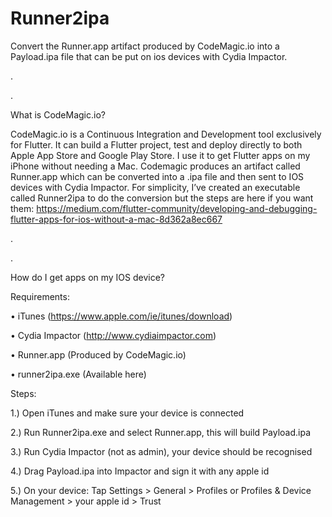 # Runner2ipa
Convert the Runner.app artifact produced by CodeMagic.io into a Payload.ipa file that can be put on ios devices with Cydia Impactor.

.

.

What is CodeMagic.io?

CodeMagic.io is a Continuous Integration and Development tool exclusively for Flutter. It can build a Flutter project, test and deploy directly to both Apple App Store and Google Play Store. I use it to get Flutter apps on my iPhone without needing a Mac. Codemagic produces an artifact called Runner.app which can be converted into a .ipa file and then sent to IOS devices with Cydia Impactor. For simplicity, I’ve created an executable called Runner2ipa to do the conversion but the steps are here if you want them: https://medium.com/flutter-community/developing-and-debugging-flutter-apps-for-ios-without-a-mac-8d362a8ec667

.

.

How do I get apps on my IOS device?

Requirements:

•	iTunes (https://www.apple.com/ie/itunes/download)

•	Cydia Impactor (http://www.cydiaimpactor.com)

•	Runner.app (Produced by CodeMagic.io)

•	runner2ipa.exe (Available here)

Steps:

1.)	Open iTunes and make sure your device is connected

2.)	Run Runner2ipa.exe and select Runner.app, this will build Payload.ipa

3.)	Run Cydia Impactor (not as admin), your device should be recognised

4.)	Drag Payload.ipa into Impactor and sign it with any apple id

5.)	On your device: Tap Settings > General > Profiles or Profiles & Device Management > your apple id > Trust